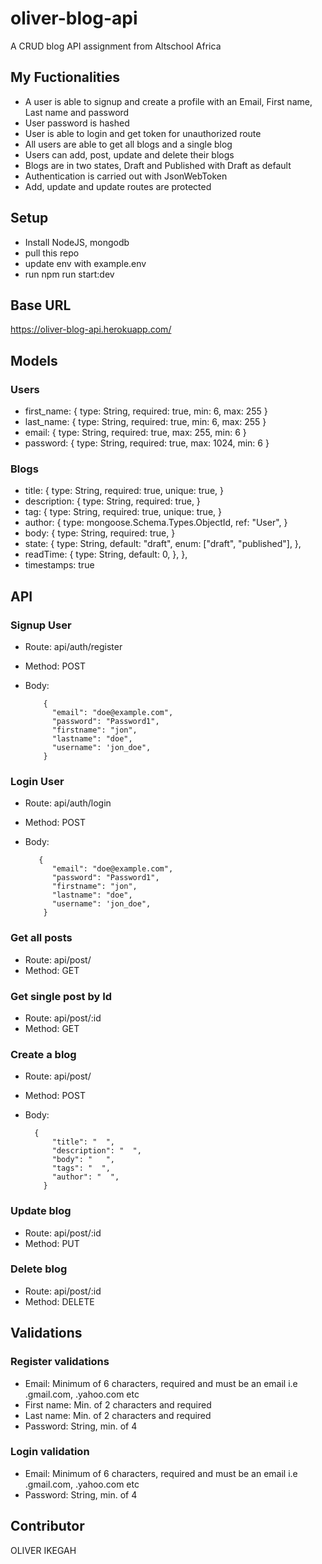# oliver-blog-api
A CRUD blog API assignment from Altschool Africa

## My Fuctionalities
- A user is able to signup and create a profile with an Email, First name, Last name and password
- User password is hashed
- User is able to login and get token for unauthorized route
- All users are able to get all blogs and a single blog
- Users can add, post, update and delete their blogs
- Blogs are in two states, Draft and Published with Draft as default
- Authentication is carried out with JsonWebToken
- Add, update and update routes are protected

## Setup
- Install NodeJS, mongodb
- pull this repo
- update env with example.env
- run npm run start:dev

## Base URL
https://oliver-blog-api.herokuapp.com/

## Models
### Users
- first_name: {
        type: String,
        required: true, 
        min: 6,
        max: 255
    }
- last_name: {
        type: String,
        required: true, 
        min: 6,
        max: 255
    }
- email: {
        type: String,
        required: true,
        max: 255,
        min: 6
    }
- password: {
        type: String,
        required: true,
        max: 1024,
        min: 6
    }

### Blogs
- title: {
      type: String,
      required: true,
      unique: true,
    }
- description: {
      type: String,
      required: true,
    }
- tag: {
      type: String,
      required: true,
      unique: true,
    }
- author: {
      type: mongoose.Schema.Types.ObjectId,
      ref: "User",
    }
- body: {
      type: String,
      required: true,
    }
- state: {
      type: String,
      default: "draft",
      enum: ["draft", "published"],
    },
- readTime: {
      type: String,
      default: 0,
    },
  },
- timestamps: true 

## API
### Signup User
- Route: api/auth/register
- Method: POST
- Body:

          {
            "email": "doe@example.com",
            "password": "Password1",
            "firstname": "jon",
            "lastname": "doe",
            "username": 'jon_doe",
          }

### Login User
- Route: api/auth/login
- Method: POST
- Body:

         {
            "email": "doe@example.com",
            "password": "Password1",
            "firstname": "jon",
            "lastname": "doe",
            "username": 'jon_doe",
          }

### Get all posts
- Route: api/post/
- Method: GET

### Get single post by Id
- Route: api/post/:id
- Method: GET

### Create a blog
- Route: api/post/
- Method: POST
- Body: 
        
        {
            "title": "  ",
            "description": "  ",
            "body": "   ",
            "tags": "  ",
            "author": "  ",
          }
          
### Update blog
- Route: api/post/:id
- Method: PUT

### Delete blog
- Route: api/post/:id
- Method: DELETE

## Validations

### Register validations
- Email: Minimum of 6 characters, required and must be an email i.e .gmail.com, .yahoo.com etc
- First name: Min. of 2 characters and required
- Last name: Min. of 2 characters and required
- Password: String, min. of 4

### Login validation
- Email: Minimum of 6 characters, required and must be an email i.e .gmail.com, .yahoo.com etc
- Password: String, min. of 4


## Contributor
OLIVER IKEGAH





